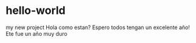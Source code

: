 # hello-world
my new project
Hola como estan? Espero todos tengan un excelente año!
Ete fue un año muy duro
